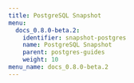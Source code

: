 ```yaml
---
title: PostgreSQL Snapshot
menu:
  docs_0.8.0-beta.2:
    identifier: snapshot-postgres
    name: PostgreSQL Snapshot
    parent: postgres-guides
    weight: 10
menu_name: docs_0.8.0-beta.2
---
```

